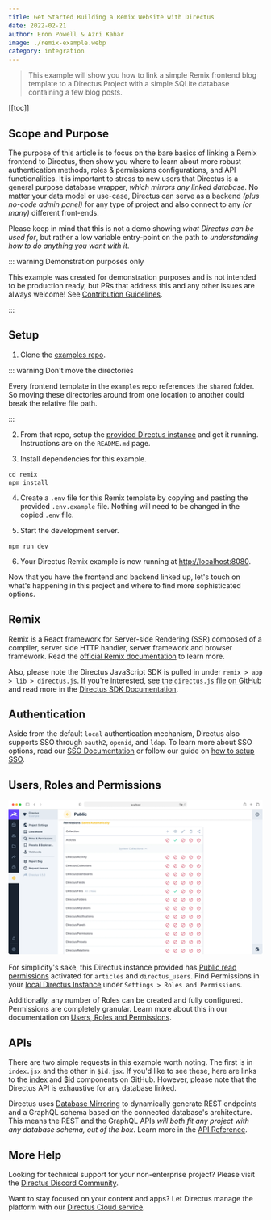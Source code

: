 ```yaml
---
title: Get Started Building a Remix Website with Directus
date: 2022-02-21
author: Eron Powell & Azri Kahar
image: ./remix-example.webp
category: integration
---
```


> This example will show you how to link a simple Remix frontend blog template to a Directus Project with a simple SQLite database containing a few blog posts.

[[toc]]

## Scope and Purpose

The purpose of this article is to focus on the bare basics of linking a Remix frontend to Directus, then show you where to learn about more robust authentication methods, roles & permissions configurations, and API functionalities. It is important to stress to new users that Directus is a general purpose database wrapper, _which mirrors any linked database_. No matter your data model or use-case, Directus can serve as a backend _(plus no-code admin panel)_ for any type of project and also connect to any _(or many)_ different front-ends.

Please keep in mind that this is not a demo showing _what Directus can be used for_, but rather a low variable entry-point on the path to _understanding how to do anything you want with it_.

::: warning Demonstration purposes only

This example was created for demonstration purposes and is not intended to be production ready, but PRs that address this and any other issues are always welcome! See [Contribution Guidelines](https://docs.directus.io/contributing/introduction/).

:::

## Setup

1. Clone the [examples repo](https://github.com/directus/examples).

::: warning Don't move the directories

Every frontend template in the `examples` repo references the `shared` folder. So moving these directories around from one location to another could break the relative file path.

:::

2. From that repo, setup the [provided Directus instance](https://github.com/directus/examples/tree/main/directus) and get it running. Instructions are on the `README.md` page.

3. Install dependencies for this example.

```
cd remix
npm install
```

4. Create a `.env` file for this Remix template by copying and pasting the provided `.env.example` file. Nothing will need to be changed in the copied `.env` file.

5. Start the development server.

```
npm run dev
``` 

6. Your Directus Remix example is now running at <http://localhost:8080>.

Now that you have the frontend and backend linked up, let's touch on what's happening in this project and where to find more sophisticated options.

## Remix

Remix is a React framework for Server-side Rendering (SSR) composed of a compiler, server side HTTP handler, server framework and browser framework.
Read the [official Remix documentation](https://remix.run/docs/en/v1/pages/technical-explanation) to learn more.

Also, please note the Directus JavaScript SDK is pulled in under `remix > app > lib > directus.js`. If you're interested, [see the `directus.js` file on GitHub](https://github.com/directus/examples/blob/main/remix/app/lib/directus.js) and read more in the [Directus SDK Documentation](https://docs.directus.io/reference/sdk/).

## Authentication

Aside from the default `local` authentication mechanism, Directus also supports SSO through `oauth2`, `openid`, and `ldap`. To learn more about SSO options, read our [SSO Documentation](https://docs.directus.io/self-hosted/config-options/#authentication) or follow our guide on [how to setup SSO](https://docs.directus.io/self-hosted/sso/).

## Users, Roles and Permissions

![Directus Permissions](roles-and-permissions-20220222A.webp)

For simplicity's sake, this Directus instance provided has [Public read permissions](https://docs.directus.io/getting-started/quickstart/#_6-set-role-public-permissions) activated for `articles` and `directus_users`. Find Permissions in your [local Directus Instance](http://localhost:8055/admin/settings/roles/public) under `Settings > Roles and Permissions`.

Additionally, any number of Roles can be created and fully configured. Permissions are completely granular. Learn more about this in our documentation on [Users, Roles and Permissions](https://docs.directus.io/configuration/users-roles-permissions/).

## APIs

There are two simple requests in this example worth noting. The first is in `index.jsx` and the other in `$id.jsx`. If you'd like to see these, here are links to the [index](https://github.com/directus/examples/blob/main/remix/app/routes/index.jsx) and [$id](https://github.com/directus/examples/blob/main/remix/app/routes/articles/%24id.jsx) components on GitHub. However, please note that the Directus API is exhaustive for any database linked.

Directus uses [Database Mirroring](https://docs.directus.io/getting-started/introduction/#database-mirroring) to dynamically generate REST endpoints and a GraphQL schema based on the connected database's architecture. This means the REST and the GraphQL APIs _will both fit any project with any database schema, out of the box_. Learn more in the [API Reference](https://docs.directus.io/reference/introduction/).

## More Help

Looking for technical support for your non-enterprise project? Please visit the [Directus Discord Community](https://directus.chat/).

Want to stay focused on your content and apps? Let Directus manage the platform with our [Directus Cloud service](https://directus.io/pricing/).
